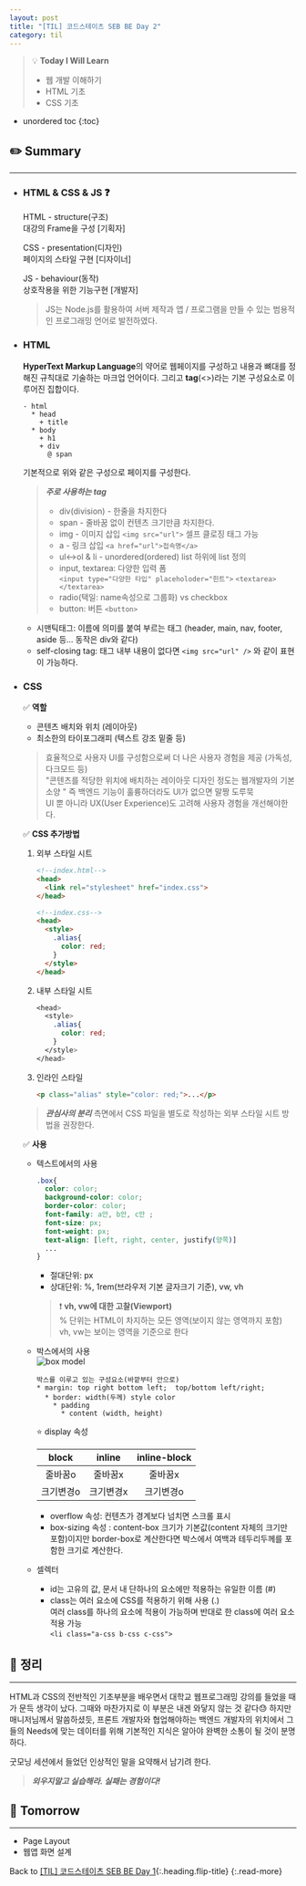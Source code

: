 ```yaml
---
layout: post
title: "[TIL] 코드스테이츠 SEB BE Day 2"
category: til
---
```

> 💡 **Today I Will Learn**
>
> * 웹 개발 이해하기
> * HTML 기초
> * CSS 기초

* unordered toc
{:toc}

## ✏️ Summary

***

* ### HTML & CSS & JS ❓

  HTML - structure(구조)  
  대강의 Frame을 구성 [기획자]

  CSS - presentation(디자인)  
  페이지의 스타일 구현 [디자이너]

  JS - behaviour(동작)  
  상호작용을 위한 기능구현 [개발자]
  > JS는 Node.js를 활용하여 서버 제작과 앱 / 프로그램을 만들 수 있는 범용적인 프로그래밍 언어로 발전하였다.

* ### HTML

  **HyperText Markup Language**의 약어로 웹페이지를 구성하고 내용과 뼈대를 정해진 규칙대로 기술하는 마크업 언어이다. 그리고 **tag**(<>)라는 기본 구성요소로 이루어진 집합이다.

  ```
  - html
    * head
      + title
    * body
      + h1
      + div
        @ span
  ```

  기본적으로 위와 같은 구성으로 페이지를 구성한다.
  > ***주로 사용하는 tag***
  >
  > * div(division) - 한줄을 차지한다
  > * span - 줄바꿈 없이 컨텐츠 크기만큼 차지한다.
  > * img - 이미지 삽입 `<img src="url">` 셀프 클로징 태그 가능
  > * a - 링크 삽입 `<a href="url">접속명</a>`
  > * ul↔ol & li - unordered(ordered) list 하위에 list 정의
  > * input, textarea: 다양한 입력 폼  
  >   `<input type="다양한 타입" placeholoder="힌트">`
  >   `<textarea></textarea>`
  > * radio(택일: name속성으로 그룹화) vs checkbox
  > * button: 버튼 `<button>`

  * 시맨틱태그: 이름에 의미를 붙여 부르는 태그 (header, main, nav, footer, aside 등... 동작은 div와 같다)  
  * self-closing tag: 태그 내부 내용이 없다면 `<img src="url" />` 와 같이 표현이 가능하다.

* ### CSS

  ✅ **역할**
  * 콘텐츠 배치와 위치 (레이아웃)
  * 최소한의 타이포그래피 (텍스트 강조 밑줄 등)
  > 효율적으로 사용자 UI를 구성함으로써 더 나은 사용자 경험을 제공 (가독성, 다크모드 등)  
  > "콘텐츠를 적당한 위치에 배치하는 레이아웃 디자인 정도는 웹개발자의 기본 소양 " 즉 백엔드 기능이 훌륭하더라도 UI가 없으면 말짱 도루묵  
  > UI 뿐 아니라 UX(User Experience)도 고려해 사용자 경험을 개선해야한다.
  
  ✅ **CSS 추가방법**
  1. 외부 스타일 시트

      ```html
      <!--index.html-->
      <head>
        <link rel="stylesheet" href="index.css">
      </head>
      
      <!--index.css-->
      <head>
        <style>
          .alias{
            color: red;
          }
        </style>
      </head>
      ```

  2. 내부 스타일 시트
      ```css
      <head>
        <style>
          .alias{
            color: red;
          }
        </style>
      </head>
      ```

  3. 인라인 스타일
      ``` html
      <p class="alias" style="color: red;">...</p>
      ```
  > ***관심사의 분리*** 측면에서 CSS 파일을 별도로 작성하는 외부 스타일 시트 방법을 권장한다.
  
  ✅ **사용**
  * 텍스트에서의 사용

    ```css
    .box{
      color: color;  
      background-color: color;  
      border-color: color;  
      font-family: a안, b안, c안 ;  
      font-size: px;  
      font-weight: px;  
      text-align: [left, right, center, justify(양쪽)] 
      ... 
    }
    ```

    * 절대단위: px  
    * 상대단위: %, 1rem(브라우저 기본 글자크기 기준), vw, vh
    > ❗ **vh, vw에 대한 고찰(Viewport)**  
    > % 단위는 HTML이 차지하는 모든 영역(보이지 않는 영역까지 포함)  
    > vh, vw는 보이는 영역을 기준으로 한다

  * 박스에서의 사용  
    ![box model](https://i.stack.imgur.com/bJKfH.png)

    ``` text
    박스를 이루고 있는 구성요소(바깥부터 안으로)
    * margin: top right bottom left;  top/bottom left/right;
      * border: width(두께) style color  
        * padding
          * content (width, height)
    ```

    ⭐ display 속성

    |block|inline|inline-block|
    |:---:|:---:|:---:|
    |줄바꿈o|줄바꿈x|줄바꿈x|
    |크기변경o|크기변경x|크기변경o|

    * overflow 속성: 컨텐츠가 경계보다 넘치면 스크롤 표시  
    * box-sizing 속성 : content-box 크기가 기본값(content 자체의 크기만 포함)이지만 border-box로 계산한다면 박스에서 여백과 테두리두께를 포함한 크기로 계산한다. 
  * 셀렉터
    * id는 고유의 값, 문서 내 단하나의 요소에만 적용하는 유일한 이름 (#)  
    * class는 여러 요소에 CSS를 적용하기 위해 사용 (.)  
      여러 class를 하나의 요소에 적용이 가능하며 반대로 한 class에 여러 요소 적용 가능   
      `<li class="a-css b-css c-css">`

## 📌 정리
***

 HTML과 CSS의 전반적인 기초부분을 배우면서 대학교 웹프로그래밍 강의를 들었을 때가 문득 생각이 났다. 그때와 마찬가지로 이 부분은 내겐 와닿지 않는 것 같다😓 하지만 매니저님께서 말씀하셨듯, 프론트 개발자와 협업해야하는 백엔드 개발자의 위치에서 그들의 Needs에 맞는 데이터를 위해 기본적인 지식은 알아야 완벽한 소통이 될 것이 분명하다. 

 굿모닝 세션에서 들었던 인상적인 말을 요약해서 남기려 한다.
 > ***외우지말고 실습해라. 실패는 경험이다!***

## 🎯 Tomorrow
***

* Page Layout
* 웹앱 화면 설계

Back to [[TIL] 코드스테이츠 SEB BE Day 1](220426-til){:.heading.flip-title}
{:.read-more}